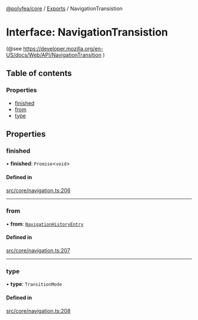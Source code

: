 [@polyfea/core](../README.md) / [Exports](../modules.md) / NavigationTransistion

# Interface: NavigationTransistion

(@see https://developer.mozilla.org/en-US/docs/Web/API/NavigationTransition )

## Table of contents

### Properties

- [finished](NavigationTransistion.md#finished)
- [from](NavigationTransistion.md#from)
- [type](NavigationTransistion.md#type)

## Properties

### finished

• **finished**: `Promise`\<`void`\>

#### Defined in

[src/core/navigation.ts:206](https://github.com/polyfea/core/blob/main/src/core/navigation.ts#L206)

___

### from

• **from**: [`NavigationHistoryEntry`](NavigationHistoryEntry.md)

#### Defined in

[src/core/navigation.ts:207](https://github.com/polyfea/core/blob/main/src/core/navigation.ts#L207)

___

### type

• **type**: `TransitionMode`

#### Defined in

[src/core/navigation.ts:208](https://github.com/polyfea/core/blob/main/src/core/navigation.ts#L208)
